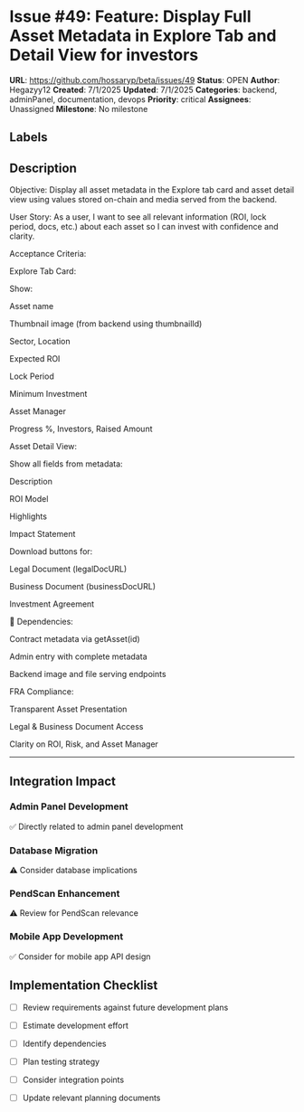 # Issue #49: Feature: Display Full Asset Metadata in Explore Tab and Detail View  for investors

**URL**: https://github.com/hossaryp/beta/issues/49
**Status**: OPEN
**Author**: Hegazyy12
**Created**: 7/1/2025
**Updated**: 7/1/2025
**Categories**: backend, adminPanel, documentation, devops
**Priority**: critical
**Assignees**: Unassigned
**Milestone**: No milestone

## Labels


## Description
Objective:
Display all asset metadata in the Explore tab card and asset detail view using values stored on-chain and media served from the backend.

 User Story:
As a user, I want to see all relevant information (ROI, lock period, docs, etc.) about each asset so I can invest with confidence and clarity.

Acceptance Criteria:

Explore Tab Card:

Show:

Asset name

Thumbnail image (from backend using thumbnailId)

Sector, Location

Expected ROI

Lock Period

Minimum Investment

Asset Manager

Progress %, Investors, Raised Amount

Asset Detail View:

Show all fields from metadata:

Description

ROI Model

Highlights

Impact Statement

Download buttons for:

Legal Document (legalDocURL)

Business Document (businessDocURL)

Investment Agreement

🔗 Dependencies:

Contract metadata via getAsset(id) 

Admin entry with complete metadata 

Backend image and file serving endpoints

FRA Compliance:

Transparent Asset Presentation

Legal & Business Document Access

Clarity on ROI, Risk, and Asset Manager



---

## Integration Impact

### Admin Panel Development
✅ Directly related to admin panel development

### Database Migration  
⚠️ Consider database implications

### PendScan Enhancement
⚠️ Review for PendScan relevance

### Mobile App Development
✅ Consider for mobile app API design

## Implementation Checklist
- [ ] Review requirements against future development plans
- [ ] Estimate development effort  
- [ ] Identify dependencies
- [ ] Plan testing strategy
- [ ] Consider integration points
- [ ] Update relevant planning documents

